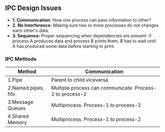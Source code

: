 ## IPC Design Issues
- **1. Communication:** How one process can pass information to other?
- **2. No Interference:** Making sure two or more processes do not changes each other's data.
- **3. Sequence:** Proper sequencing when dependencies are present: if process A produces data and process B prints them, B has to wait until A has produced some data before starting to print.

### IPC Methods

|Method|Communication|
|---|---|
|1.Pipe|Parent to child viceversa|
|2.Named pipes, fifo|Multiple process can communicate. Process-1 to process-2|
|3.Message Queues|Multiprocess. Process-1 to process-2|
|4.Shared Memory|Multiprocess. Process-1 to process-2|

